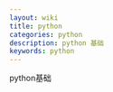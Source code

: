 ```yaml
---
layout: wiki
title: python
categories: python
description: python 基础
keywords: python
---
```


python基础